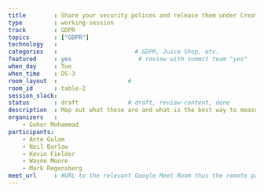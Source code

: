 ```yaml
---
title        : Share your security polices and release them under Creative Commons
type         : working-session
track        : GDPR
topics       : ["GDPR"]
technology   :
categories   :                      # GDPR, Juice Shop, etc.
featured     : yes                   # review with summit team "yes"
when_day     : Tue
when_time    : DS-3
room_layout  :                    #
room_id      : table-2
session_slack:
status       : draft              # draft, review-content, done
description  : Map out what these are and what is the best way to measure them
organizers   :
    - Goher Mohammad
participants:
    - Ante Gulam
    - Neil Barlow
    - Kevin Fielder
    - Wayne Moore
    - Mark Regensberg
meet_url     : #URL to the relevant Google Meet Room thus the remote participants can join a session
---
```


<!--(add intro)

## WHY

(...)

## What

(...)

## Outcomes

(...)

## References

(...)-->
